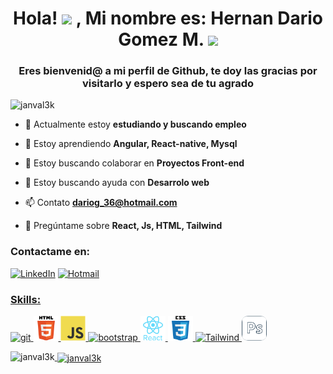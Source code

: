 <h1 align="center">Hola! <img src="https://media.giphy.com/media/hvRJCLFzcasrR4ia7z/giphy.gif" width="28"> , Mi nombre es: Hernan Dario Gomez M. <img src="https://github.com/TheDudeThatCode/TheDudeThatCode/blob/master/Assets/Developer.gif" width="30px"></h1>
<h3 align="center">Eres bienvenid@ a mi perfil de Github, te doy las gracias por visitarlo y espero sea de tu agrado</h3>

<p align="left"> <img src="https://komarev.com/ghpvc/?username=janval3k&label=Profile%20views&color=0e75b6&style=flat" alt="janval3k" /> </p>

- 🔭 Actualmente estoy **estudiando y buscando empleo**

- 🌱 Estoy aprendiendo **Angular, React-native, Mysql**

- 👯 Estoy buscando colaborar en **Proyectos Front-end**

- 🤝 Estoy buscando ayuda con **Desarrolo web**

- :mailbox: Contato **dariog_36@hotmail.com**

- 💬 Pregúntame sobre **React, Js, HTML, Tailwind**

<h3 align="left">Contactame en:</h3>
<p align="left">
<a href="https://www.linkedin.com/in/hernan-dario-gomez-marquez-b12958203/" target="blank"><img src="https://img.shields.io/static/v1?style=for-the-badge&message=LinkedIn&color=0A66C2&logo=LinkedIn&logoColor=FFFFFF&label=" alt="LinkedIn" /></a>
<a href="mailto:dariog_36@hormail.com" target="_blank">
<img src="https://img.shields.io/static/v1?style=for-the-badge&message=Hotmail&color=0078D4&logo=Microsoft%20Outlook&logoColor=FFFFFF&label=" alt="Hotmail" />
</p>

<h3 align="left">Skills:</h3>
<p align="left"> 
    <img src="https://www.vectorlogo.zone/logos/git-scm/git-scm-icon.svg" alt="git" width="40" height="40"/>   
    <img src="https://raw.githubusercontent.com/devicons/devicon/master/icons/html5/html5-original-wordmark.svg" alt="html5" width="40" height="40"/>  
    <img src="https://raw.githubusercontent.com/devicons/devicon/master/icons/javascript/javascript-original.svg" alt="javascript" width="40" height="40"/>  
    <img src="https://skillicons.dev/icons?i=cs" alt="bootstrap" width="40" height="40"/>  
    <img src="https://raw.githubusercontent.com/devicons/devicon/master/icons/react/react-original-wordmark.svg" alt="react" width="40" height="40"/>  
    <img src="https://raw.githubusercontent.com/devicons/devicon/master/icons/css3/css3-original-wordmark.svg" alt="css3" width="40" height="40"/>  
    <img src="https://www.vectorlogo.zone/logos/tailwindcss/tailwindcss-icon.svg" alt="Tailwind" width="40" height="40"/>  
    <img src="https://raw.githubusercontent.com/devicons/devicon/master/icons/photoshop/photoshop-line.svg" style="background-color: white; border-radius: 10px;" alt="photoshop" width="40" height="40"/>  
</p>

<p><img align="left" src="https://github-readme-stats.vercel.app/api/top-langs?username=janval3k&show_icons=true&locale=en&layout=compact" alt="janval3k" /></p>

<p>&nbsp;<img align="center" src="https://github-readme-stats.vercel.app/api?username=janval3k&show_icons=true&locale=en" alt="janval3k" /></p>
